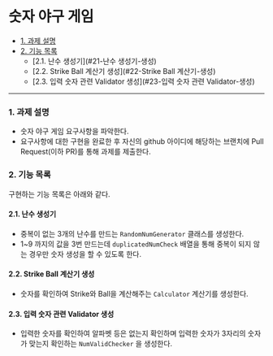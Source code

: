 # 숫자 야구 게임

- [1. 과제 설명](#1-과제-설명)
- [2. 기능 목록](#2-기능목록)
    - [2.1. 난수 생성기](#21-난수 생성기-생성)
    - [2.2. Strike Ball 계산기 생성](#22-Strike Ball 계산기-생성)
    - [2.3. 입력 숫자 관련 Validator 생성](#23-입력 숫자 관련 Validator-생성)

---

### 1. 과제 설명

* 숫자 야구 게임 요구사항을 파악한다.
* 요구사항에 대한 구현을 완료한 후 자신의 github 아이디에 해당하는 브랜치에 Pull Request(이하 PR)를 통해 과제를 제출한다.

### 2. 기능 목록

구현하는 기능 목록은 아래와 같다.

#### 2.1. 난수 생성기

- 중복이 없는 3개의 난수를 만드는 `RandomNumGenerator` 클래스를 생성한다.
- 1~9 까지의 값을 3번 만드는데 `duplicatedNumCheck` 배열을 통해 중복이 되지 않는 경우만 숫자 생성을 할 수 있도록 한다.

#### 2.2. Strike Ball 계산기 생성

- 숫자를 확인하여 Strike와 Ball을 계산해주는 `Calculator` 계산기를 생성한다.

#### 2.3. 입력 숫자 관련 Validator 생성

- 입력한 숫자를 확인하여 알파벳 등은 없는지 확인하며 입력한 숫자가 3자리의 숫자가 맞는지 확인하는 `NumValidChecker` 을 생성한다. 
